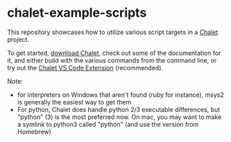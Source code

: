 # chalet-example-scripts

This repository showcases how to utilize various script targets in a [Chalet](https://www.chalet-work.space) project.

To get started, [download Chalet](https://www.chalet-work.space/download), check out some of the documentation for it, and either build with the various commands from the command line, or try out the [Chalet VS Code Extension](https://marketplace.visualstudio.com/items?itemName=chalet-org.vscode-chalet) (recommended).


Note:
- for interpreters on Windows that aren't found (ruby for instance), msys2 is generally the easiest way to get them
- For python, Chalet does handle python 2/3 executable differences, but "python" (3) is the most preferred now. On mac, you may want to make a symlink to python3 called "python" (and use the version from Homebrew)

